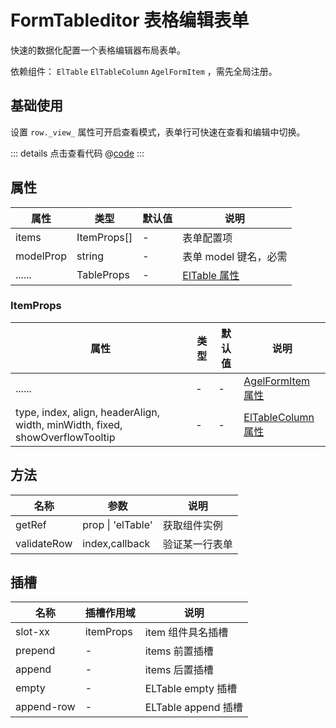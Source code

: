 # FormTableditor 表格编辑表单

快速的数据化配置一个表格编辑器布局表单。

依赖组件： `ElTable` `ElTableColumn` `AgelFormItem` ，需先全局注册。


## 基础使用

设置 `row._view_` 属性可开启查看模式，表单行可快速在查看和编辑中切换。

<ClientOnly><formTableditor/></ClientOnly>

::: details 点击查看代码
@[code](@example/formTableditor.vue)
:::

## 属性

| 属性 | 类型  | 默认值 | 说明  
| --- | ---   | ---   | --- 
| items | ItemProps[] | - | 表单配置项 
| modelProp | string | - | 表单 model 键名，必需 
| ...... | TableProps | - | [ElTable 属性](https://element-plus.gitee.io/zh-CN/component/table.html#table-%E5%B1%9E%E6%80%A7)


### ItemProps

| 属性 | 类型  | 默认值 | 说明  
| --- | ---   | ---   | --- 
| ...... | -    | - | [AgelFormItem 属性](/component/formItem.html#属性)
| type, index, align, headerAlign, width, minWidth, fixed, showOverflowTooltip | -  |-|  [ElTableColumn 属性](https://element-plus.gitee.io/zh-CN/component/table.html#table-column-%E5%B1%9E%E6%80%A7) |

## 方法

| 名称            | 参数  |   说明       | 
| -----------    | ------- | -----------------------------  |
| getRef    | prop \| 'elTable'  |  获取组件实例        |
| validateRow    | index,callback |   验证某一行表单       |


## 插槽

| 名称            | 插槽作用域 |   说明                                   | 
| -----------    |   ------- | -----------------------------  |
| slot-xx        | itemProps |  item 组件具名插槽           | 
| prepend        | - |   items 前置插槽           |
| append         | - |   items 后置插槽            |
| empty          | - |    ELTable empty 插槽            |
| append-row     | - |    ELTable append 插槽            |